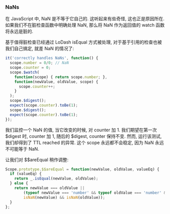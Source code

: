 ### NaNs

在 JavaScript 中, NaN 是不等于它自己的. 这听起来有些奇怪, 这也正是原因所在. 如果我们不在脏检查函数中明确处理 NaN, 那么将 NaN 作为返回值的 watch 函数将永远是脏的.

基于值得脏检查已经通过 LoDash isEqual 方式被处理, 对于基于引用的检查也被我们自己搞定, 就差 NaN 的情况了:

```js
it('correctly handles NaNs', function() {
  scope.number = 0/0; // NaN
  scope.counter = 0;
  scope.$watch(
    function(scope) { return scope.number; },
    function(newValue, oldValue, scope) {
      scope.counter++;
    }
  );
  scope.$digest();
  expect(scope.counter).toBe(1);
  scope.$digest();
  expect(scope.counter).toBe(1);
});
```

我们监控一个 NaN 的值, 当它改变的时候, 对 counter 加 1. 我们期望在第一次 $digest 时, counter 加 1, 随后的 $digest, counter 保持不变. 然而, 运行该测试, 我们却得到了 TTL reached 的异常.
这个 scope 永远都不会稳定, 因为 NaN 永远不可能等于 NaN.

让我们对 $$areEqual 稍作调整:

```js
Scope.prototype.$$areEqual = function(newValue, oldValue, valueEq) {
  if (valueEq) {
    return _.isEqual(newValue, oldValue);
  } else {
    return newValue === oldValue ||
        (typeof newValue === 'number' && typeof oldValue === 'number' &&
        isNaN(newValue) && isNaN(oldValue));
  }
};
```